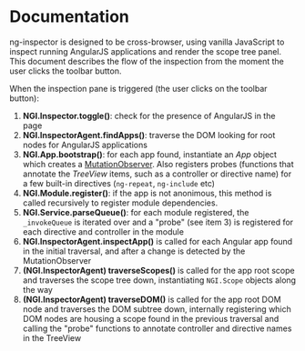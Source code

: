# Documentation

ng-inspector is designed to be cross-browser, using vanilla JavaScript to inspect running AngularJS applications and render the scope tree panel. This document describes the flow of the inspection from the moment the user clicks the toolbar button.

When the inspection pane is triggered (the user clicks on the toolbar button): 

1. **NGI.Inspector.toggle()**: check for the presence of AngularJS in the page
2. **NGI.InspectorAgent.findApps()**: traverse the DOM looking for root nodes for AngularJS applications
3. **NGI.App.bootstrap()**: for each app found, instantiate an _App_ object which creates a [MutationObserver](https://developer.mozilla.org/en/docs/Web/API/MutationObserver). Also registers probes (functions that annotate the _TreeView_ items, such as a controller or directive name) for a few built-in directives (`ng-repeat`, `ng-include` etc)
4. **NGI.Module.register()**: if the app is not anonimous, this method is called recursively to register module dependencies.
5. **NGI.Service.parseQueue()**: for each module registered, the `_invokeQueue` is iterated over and a "probe" (see item 3) is registered for each directive and controller in the module
6. **NGI.InspectorAgent.inspectApp()** is called for each Angular app found in the initial traversal, and after a change is detected by the MutationObserver
7. **(NGI.InspectorAgent) traverseScopes()** is called for the app root scope and traverses the scope tree down, instantiating `NGI.Scope` objects along the way
8. **(NGI.InspectorAgent) traverseDOM()** is called for the app root DOM node and traverses the DOM subtree down, internally registering which DOM nodes are housing a scope found in the previous traversal and calling the "probe" functions to annotate controller and directive names in the TreeView